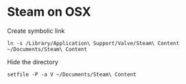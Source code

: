 # Steam on OSX #

Create symbolic link

	ln -s /Library/Application\ Support/Valve/Steam\ Content ~/Documents/Steam\ Content

Hide the directory

	setfile -P -a V ~/Documents/Steam\ Content